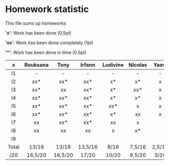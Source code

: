# Homework statistic

This file sums up homeworks

**'x'**: Work has been done (0,5pt)

**'xx'**: Work has been done completely (1pt)

**'*'**: Work has been done in time (0.5pt)
 
|    x    | Rouksana | Tony  |  Irfann | Ludivine | Nicolas | Yaovi | Guillaume |
|:-------:|:--------:|:-----:|:-------:|:--------:|:-------:|:-----:|:---------:|
| l1      |    -     |   -   |     -   |    -     |    -    |   -   |     -     |
| l2      |    xx*   |  xx*  |    xx*  |    x*    |    x*   |   x   |    xx*    |
| l3      |    xx*   |  xx   |    xx*  |    x*    |    xx*  |   x   |    xx*    |
| l4      |    xx*   |  xx*  |    xx*  |    x*    |    x*   |   x   |    xx*    |
| l5      |    xx*   |  xx*  |    xx*  |    xx*   |    x    |   x   |    xx*    |
| l6      |    xx*   |  xx*  |    xx*  |    x*    |    xx   |   x   |    xx*    |
| l7      |    xx    |  xx*  |    xx*  |    xx    |    x    |       |    xx*    |
| l8      |    xx    |  xx   |    xx   |    x     |    x*   |       |    xx*    |
| l9      |          |       |         |          |         |       |           |
| Total   |  13/16   | 13/16 | 13,5/16 |   8/16   | 7,5/16  |2,5/16 |   14/16   |
|  /20    | 16,5/20  |16,5/20|   17/20 |  10/20   | 9,5/20  | 3/20  | 17,5/20   |